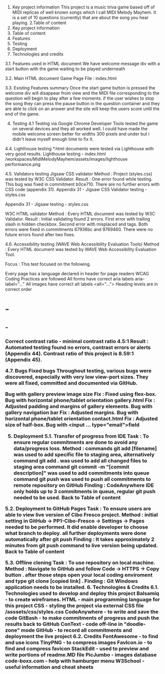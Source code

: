 1. Key project information
    This project is a music triva game based off of MIDI replicas of well known songs which I call MIDI Melody Mayhem. It is a set of 10 questions (currently) that are about the song you hear playing.
2.Table of content
1. Key project information
2. Table of content
3. Features
4. Testing
5. Deployment
6. Technologies and credits

3.1. Features used in HTML document
We have welcome message div with a start button with the game waiting to be played underneath

3.2. Main HTML document
Game Page
File : index.html

3.3. Existing Features summary
Once the start game button is pressed the welcome div will disappear from view and the MIDI file corresponding to the question will begin to play after a few moments. if the user wishes to stop the song they can press the pause button in the question container and they are able to click on an answer and the site will keep the users score until the end of the game.

4. Testing
4.1 Testing via Google Chrome Developer Tools
tested the game on several devices and they all worked well. I could have made the mobile welcome screen better for widths 300 pixels and under but i didn't leave myself enough time to fix it.


4.4. Lighthouse testing
*.html documents were tested via Lighthouse with very good results. 
Lighthouse testing - index.html
/workspaces/MidiMelodyMayhem/assets/images/lighthouse performance.png


4.5. Validators testing
Jigsaw CSS validator
Method : Project (styles.css) was tested by W3C CSS Validator.
Result : One error found while testing. This bug was fixed in commitment b0ce710. There are no further errors with CSS code (appendix 31).
Appendix 31 - Jigsaw CSS Validator testing - styles.css

Appendix 31 - Jigsaw testing - styles.css

W3C HTML validator
Method : Every HTML document was tested by W3C Validator.
Result : Initial validating found 2 errors. First error with trailing slash in hidden checkbox. Second error with misplaced </a> and </i> tags. Both errors were fixed in commitments 67936bc and 9769460. There were no future errors found after two fixes.

4.6. Accessibility testing (WAVE Web Accessibility Evaluation Tools)
Method : Every HTML document was tested by WAVE Web Accessibility Evaluation Tool.

Focus : This test focused on the following.

Every page has a language declared in header for page readers
WCAG Coding Practices are followed
All forms have correct aria labels aria-label="..."
All images have correct alt labels <alt="...">
Heading levels are in correct order <h1> - <h2> - <h3>
Correct contrast ratio - minimal contrast ratio 4.5:1
Result : Automated testing found no errors, contrast errors or alerts (Appendix 44). Contrast ratio of this project is 8.59:1 (Appendix 45).

4.7. Bugs
Fixed bugs
Throughout testing, various bugs were discovered, especially with very low view-port sizes. They were all fixed, committed and documented via GitHub.

Bug with gallery preview image size
Fix : Fixed using flex-box.
Bug with horizontal phone/tablet orientation gallery.html
Fix : Adjusted padding and margins of gallery elements.
Bug with gallery navigation bar
Fix : Adjusted margins.
Bug with horizontal phone/tablet orientation contact.html
Fix : Adjusted size of half-box.
Bug with <input ... type="email">field

5. Deployment
5.1. Transfer of progress from IDE
Task : To ensure regular commitments are done to avoid any data/progress loss.
Method :
commands git add [filename] was used to add specific file to staging area, alternatively command git add . was used to add all changed files to staging area
command git commit -m "[commit description]" was used to add commitments into queue
command git push was used to push all commitments to remote repository on GitHub
Finding : CodeAnywhere IDE only holds up to 3 commitments in queue, regular git push needed to be used.
Back to Table of content

5.2. Deployment to GitHub Pages
Task : To ensure users are able to view live version of Cibo Fresco project.
Method :
initial setting in GitHub -> PP1-Cibo-Fresco -> Settings -> Pages needed to be performed. It did enable developer to choose what branch to deploy.
all further deployments were done automatically after git push
Finding : It takes approximately 2 minutes from git push command to live version being updated.
Back to Table of content

5.3. Offline cloning
Task : To use repository on local machine.
Method :
Navigate to GitHub and follow Code -> HTTPS -> Copy button . after those steps open your local coding enviroment and type git clone [copied link] .
Finding : Git Windows application needs to be installed.
6. Technologies & Credits
6.1. Technologies used to develop and deploy this project
Balsamiq - to create wireframes.
HTML - main programming language for this project
CSS - styling the project via external CSS file /asssets/css/styles.css
CodeAnywhere - to write and save the code
GitBash - to make commitments of progress and push the results back to GitHub
ConText - code off-line in "doodle-zone" mode
GitHub - to record all commitments and deployment the live project
6.2. Credits
FontAwesome - to find and use icons
TinyPNG - to compress images
FavIcon.io - to find and compress favicon
StackEdit - used to preview and write portions of readme.MD file
PicJumbo - images database
code-boxx.com - help with hamburger menu
W3School - useful information and cheat sheets